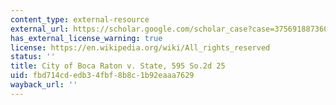 ```yaml
---
content_type: external-resource
external_url: https://scholar.google.com/scholar_case?case=3756918873607349095&q=City+of+Boca+Raton+v.+State,+595+So.2d+25+
has_external_license_warning: true
license: https://en.wikipedia.org/wiki/All_rights_reserved
status: ''
title: City of Boca Raton v. State, 595 So.2d 25
uid: fbd714cd-edb3-4fbf-8b8c-1b92eaaa7629
wayback_url: ''
---
```


